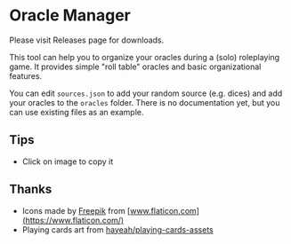 # Oracle Manager

Please visit Releases page for downloads.

This tool can help you to organize your oracles during a (solo) roleplaying game. It provides simple "roll table" oracles and basic organizational features.

You can edit `sources.json` to add your random source (e.g. dices) and add your oracles to the `oracles` folder. There is no documentation yet, but you can use existing files as an example.

## Tips
* Click on image to copy it

## Thanks
* Icons made by [Freepik](https://www.freepik.com) from [www.flaticon.com](https://www.flaticon.com/)
* Playing cards art from [hayeah/playing-cards-assets](https://github.com/hayeah/playing-cards-assets)